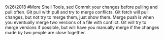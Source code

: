 9/26/2018
#More Shell Tools, sed
Commit your changes before pulling and pull often.
Git pull with pull and try to merge conflicts.
Git fetch will pull changes, but not try to merge them, just show them.
Merge push is when you eventually merge two versions of a file with 
conflict.
Git will try to merge versions if possible, but will have you manually 
merge if the changes made by two people are close together.
